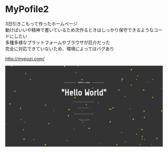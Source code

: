 # MyPofile2

3日引きこもって作ったホームページ  
動けばいいや精神で書いているため次作るときはしっかり保守できるようなコードにしたい  
多種多様なプラットフォームやブラウザが厄介だった  
完全に対応できていないため、環境によってはバグあり  
 
http://mypozi.com/  

![ホームページキャプチャ](https://github.com/MyPoZi/MyPofile2/blob/master/capture_home.PNG)
